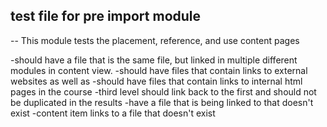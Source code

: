 ## test file for pre import module 
--
This module tests the placement, reference, and use content pages

-should have a file that is the same file, but linked in multiple different modules in content view.
-should have files that contain links to external websites as well as
-should have files that contain links to internal html pages in the course
-third level should link back to the first and should not be duplicated in the results
-have a file that is being linked to that doesn't exist
-content item links to a file that doesn't exist
